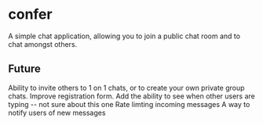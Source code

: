 # confer
A simple chat application, allowing you to join a public chat room and to chat amongst others.

## Future
Ability to invite others to 1 on 1 chats, or to create your own private group chats.
Improve registration form.
Add the ability to see when other users are typing -- not sure about this one
Rate limting incoming messages
A way to notify users of new messages
